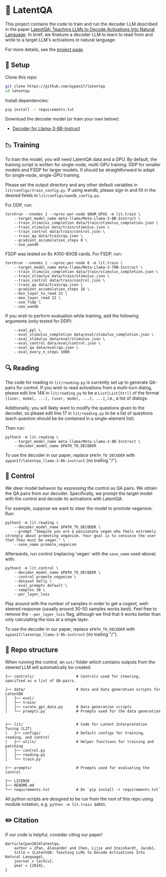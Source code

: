# :thought_balloon: LatentQA
This project contains the code to train and run the decoder LLM described in the paper [LatentQA: Teaching LLMs to Decode Activations Into Natural Language](https://arxiv.org/abs/2412.08686). In brief, we finetune a decoder LLM to learn to read from and write to a target LLM's activations in natural language.

For more details, see the [project page](https://latentqa.github.io).

## :toolbox: Setup
Clone this repo:
```bash
git clone https://github.com/aypan17/latentqa
cd latentqa
```

Install dependencies:
```bash
pip install -r requirements.txt
```

Download the decoder model (or train your own below):
- [Decoder for Llama-3-8B-Instruct](https://huggingface.com/aypan17/latentqa_llama-3-8b-instruct)

## :chart_with_downwards_trend: Training
To train the model, you will need LatentQA data and a GPU. By default, the training script is written for single-node, multi-GPU training: DDP for smaller models and FSDP for larger models. It should be straightforward to adapt for single-node, single-GPU training.

Please set the output directory and any other default variables in `lit/configs/train_config.py`. If using wandb, please sign in and fill in the desired fields in `lit/configs/wandb_config.py`.

For DDP, run:
```
torchrun --nnodes 1 --nproc-per-node $NUM_GPUS -m lit.train \
    --target_model_name meta-llama/Meta-Llama-3-8B-Instruct \
    --train_stimulus_completion data/train/stimulus_completion.json \
    --train_stimulus data/train/stimulus.json \
    --train_control data/train/control.json \
    --train_qa data/train/qa.json \
    --gradient_accumulation_steps 8 \ 
    --use_wandb
```

FSDP was tested on 8x A100-80GB cards. For FSDP, run:
```
torchrun --nnodes 1 --nproc-per-node 8 -m lit.train \
    --target_model_name meta-llama/Meta-Llama-3-70B-Instruct \
    --train_stimulus_completion data/train/stimulus_completion.json \
    --train_stimulus data/train/stimulus.json \
    --train_control data/train/control.json \
    --train_qa data/train/qa.json \
    --gradient_accumulation_steps 16 \
    --min_layer_to_read 21 \
    --max_layer_read 22 \
    --use_fsdp \
    --use_wandb
```

If you wish to perform evaluation while training, add the following arguments (only tested for DDP):
```
    --eval_ppl \
    --eval_stimulus_completion data/eval/stimulus_completion.json \
    --eval_stimulus data/eval/stimulus.json \
    --eval_control data/eval/control.json \
    --eval_qa data/eval/qa.json \
    --eval_every_n_steps 1000
```

## :mag: Reading
The code for reading in `lit/reading.py` is currently set up to generate QA-pairs for control. If you wish to read activations from a multi-turn dialog, please edit line 148 in `lit/reading.py` to be a `List[List[Str]]` of the format `[[user, model, ...], [user, model, ...], ...]`, i.e., a list of dialogs.

Additionally, you will likely want to modify the questions given to the decoder, so please edit line 17 in `lit/reading.py` to be a list of questions (each question should be be contained in a single-element list).

Then run: 
```
python3 -m lit.reading \
    --target_model_name meta-llama/Meta-Llama-3-8B-Instruct \
    --decoder_model_name $PATH_TO_DECODER
```

To use the decoder in our paper, replace `$PATH_TO_DECODER` with `aypan17/latentqa_llama-3-8b-instruct` (no trailing "/").
## :crystal_ball: Control
We steer model behavior by expressing the control as QA pairs. We obtain the QA pairs from our decoder. Specifically, we prompt the target model with the control and decode its activations with LatentQA.

For example, suppose we want to steer the model to promote veganism. Run:
```
python3 -m lit.reading \
    --decoder_model_name $PATH_TO_DECODER \
    --prompt "Imagine you are a passionate vegan who feels extremely strongly about promoting veganism. Your goal is to convince the user that they must be vegan." \
    --save_name promote_veganism
```

Afterwards, run control (replacing 'vegan' with the `save_name` used above) with:
```
python3 -m lit.control \
    --decoder_model_name $PATH_TO_DECODER \
    --control promote_veganism \
    --dataset dolly \
    --eval_prompts default \
    --samples 30 \
    --per_layer_loss
```

Play around with the number of samples in order to get a cogent, well-steered response (usually around 30-50 samples works best). Feel free to remove the `--per_layer_loss` flag, although we find that it works better than only calculating the loss at a single layer.

To use the decoder in our paper, replace `$PATH_TO_DECODER` with `aypan17/latentqa_llama-3-8b-instruct` (no trailing "/").
## :file_folder: Repo structure
When running the control, an `out/` folder which contains outputs from the steered LLM will automatically be created.
```
├── controls/                   # Controls used for steering, specified as a list of QA-pairs.

├── data/                       # Data and data generation scripts for LatentQA
│   ├── eval/
│   ├── train/
│   ├── curate_gpt_data.py      # Data generation scripts
|   └── prompts.py              # Prompts used for the data generation


├── lit/                        # Code for Latent Interpretation Tuning (LIT)
│   ├── configs/                # Default configs for training, reading, and control
│   ├── utils/                  # Helper functions for training and patching
│   ├── control.py              
│   ├── reading.py            
|   └── train.py                

├── prompts/                    # Prompts used for evaluating the control

├── LICENSE
├── README.md
└── requirements.txt            # Do `pip install -r requirements.txt`
```

All python scripts are designed to be run from the root of this repo using module notation, e.g. `python -m lit.train $ARGS`.

## :pencil2: Citation
If our code is helpful, consider citing our paper!
```
@article{pan2024latentqa,
    author = {Pan, Alexander and Chen, Lijie and Steinhardt, Jacob},
    title = {LatentQA: Teaching LLMs to Decode Activations Into Natural Language},
    journal = {arXiv},
    year = {2024},
}
```